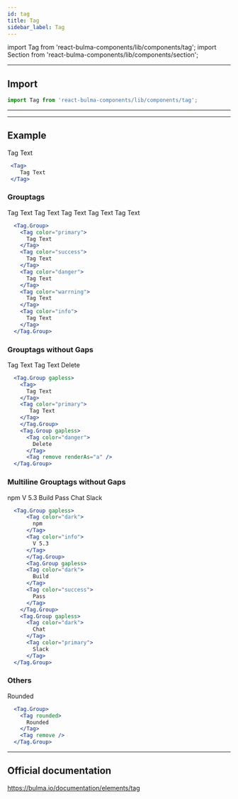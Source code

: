 ```yaml
---
id: tag
title: Tag
sidebar_label: Tag
---
```


import Tag from 'react-bulma-components/lib/components/tag';
import Section from 'react-bulma-components/lib/components/section';

---

## **Import**

```js
import Tag from 'react-bulma-components/lib/components/tag';
```

---

---

## **Example**

<Section>
 <Tag>
    Tag Text
 </Tag> 
</Section>

``` jsx
 <Tag>
    Tag Text
 </Tag> 
```

### **Grouptags**

<Section>
  <Tag.Group>
    <Tag color="primary">
      Tag Text
    </Tag>
    <Tag color="success">
      Tag Text
    </Tag>
    <Tag color="danger">
      Tag Text
    </Tag>
    <Tag color="warrning">
      Tag Text
    </Tag>
    <Tag color="info">
      Tag Text
    </Tag>
  </Tag.Group>
</Section>



```jsx
  <Tag.Group>
    <Tag color="primary">
      Tag Text
    </Tag>
    <Tag color="success">
      Tag Text
    </Tag>
    <Tag color="danger">
      Tag Text
    </Tag>
    <Tag color="warrning">
      Tag Text
    </Tag>
    <Tag color="info">
      Tag Text
    </Tag>
  </Tag.Group>
```

### **Grouptags without Gaps**

<Section>
  <Tag.Group gapless>
    <Tag>
      Tag Text
    </Tag>
    <Tag color="primary">
       Tag Text
    </Tag>
    </Tag.Group>
    <Tag.Group gapless>
      <Tag color="danger">
        Delete
      </Tag>
      <Tag remove renderAs="a" />
  </Tag.Group>
</Section>


```jsx
  <Tag.Group gapless>
    <Tag>
      Tag Text
    </Tag>
    <Tag color="primary">
       Tag Text
    </Tag>
    </Tag.Group>
    <Tag.Group gapless>
      <Tag color="danger">
        Delete
      </Tag>
      <Tag remove renderAs="a" />
  </Tag.Group>
```

  
### **Multiline Grouptags without Gaps**
  
<Section>
  <Tag.Group gapless>
      <Tag color="dark">
        npm
      </Tag>
      <Tag color="info">
        V 5.3
      </Tag>
      </Tag.Group>
      <Tag.Group gapless>
      <Tag color="dark">
        Build
      </Tag>
      <Tag color="success">
        Pass
      </Tag>
    </Tag.Group>
    <Tag.Group gapless>
      <Tag color="dark">
        Chat
      </Tag>
      <Tag color="primary">
        Slack
      </Tag>
  </Tag.Group>
</Section>


```jsx
  <Tag.Group gapless>
      <Tag color="dark">
        npm
      </Tag>
      <Tag color="info">
        V 5.3
      </Tag>
      </Tag.Group>
      <Tag.Group gapless>
      <Tag color="dark">
        Build
      </Tag>
      <Tag color="success">
        Pass
      </Tag>
    </Tag.Group>
    <Tag.Group gapless>
      <Tag color="dark">
        Chat
      </Tag>
      <Tag color="primary">
        Slack
      </Tag>
  </Tag.Group>
```



### **Others**
  
<Section>
  <Tag.Group>
    <Tag rounded>
      Rounded
    </Tag>
    <Tag remove />
  </Tag.Group> 
</Section>



```jsx
  <Tag.Group>
    <Tag rounded>
      Rounded
    </Tag>
    <Tag remove />
  </Tag.Group>
```

---


## Official documentation

https://bulma.io/documentation/elements/tag